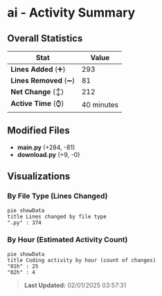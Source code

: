 # ai - Activity Summary 

## Overall Statistics

| Stat                   | Value                                                             |
| ---------------------- | ----------------------------------------------------------------- |
| **Lines Added** (➕)   | 293                                          |
| **Lines Removed** (➖) | 81                                        |
| **Net Change** (↕)    | 212                |
| **Active Time** (⌚)   | 40 minutes |


## Modified Files
- **main.py** (+284, -81)
- **download.py** (+9, -0)

## Visualizations

### By File Type (Lines Changed)

```mermaid
pie showData
title Lines changed by file type
".py" : 374
```

### By Hour (Estimated Activity Count)

```mermaid
pie showData
title Coding activity by hour (count of changes)
"01h" : 25
"02h" : 4
```


> **Last Updated:** 02/01/2025 03:57:31